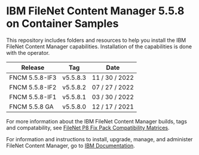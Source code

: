 # IBM FileNet Content Manager 5.5.8 on Container Samples

This repository includes folders and resources to help you install the IBM FileNet Content Manager capabilities. Installation of the capabilities is done with the  operator. 

| Release        | Tag      | Date           |
|----------------|----------|----------------|
| FNCM 5.5.8-IF3 | v5.5.8.3 | 11 / 30 / 2022 |
| FNCM 5.5.8-IF2 | v5.5.8.2 | 07 / 27 / 2022 |
| FNCM 5.5.8-IF1 | v5.5.8.1 | 03 / 30 / 2022 |
| FNCM 5.5.8 GA  | v5.5.8.0 | 12 / 17 / 2021 |

For more information about the IBM FileNet Content Manager builds, tags and compatability, see [FileNet P8 Fix Pack Compatibility Matrices](https://www.ibm.com/support/pages/filenet-p8-fix-pack-compatibility-matrices).

For information and instructions to install, upgrade, manage, and administer FileNet Content Manager, go to [IBM Documentation](https://www.ibm.com/support/knowledgecenter/SSNW2F_5.5.0/com.ibm.p8.containers.doc/containers.htm).
